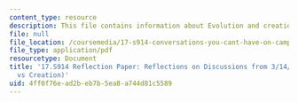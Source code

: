 ```yaml
---
content_type: resource
description: This file contains information about Evolution and creationism.
file: null
file_location: /coursemedia/17-s914-conversations-you-cant-have-on-campus-race-ethnicity-gender-and-identity-spring-2012/4ff0f76ead2beb7b5ea8a744d81c5589_MIT17_S914S12_evol4.pdf
file_type: application/pdf
resourcetype: Document
title: '17.S914 Reflection Paper: Reflections on Discussions from 3/14/12 (Evolution
  vs Creation)'
uid: 4ff0f76e-ad2b-eb7b-5ea8-a744d81c5589
---
```

